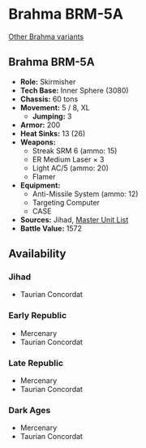 # Brahma BRM-5A

[Other Brahma variants](../brahma.md)

## Brahma BRM-5A
- **Role:** Skirmisher
- **Tech Base:** Inner Sphere (3080)
- **Chassis:** 60 tons
- **Movement:** 5 / 8, XL
  - **Jumping:** 3
- **Armor:** 200
- **Heat Sinks:** 13 (26)
- **Weapons:**
  - Streak SRM 6 (ammo: 15)
  - ER Medium Laser × 3
  - Light AC/5 (ammo: 20)
  - Flamer
- **Equipment:**
  - Anti-Missile System (ammo: 12)
  - Targeting Computer
  - CASE
- **Sources:** Jihad, [Master Unit List](http://masterunitlist.info/Unit/Details/426/brahma-brm-5a)
- **Battle Value:** 1572

## Availability

### Jihad
- Taurian Concordat

### Early Republic
- Mercenary
- Taurian Concordat

### Late Republic
- Mercenary
- Taurian Concordat

### Dark Ages
- Mercenary
- Taurian Concordat

